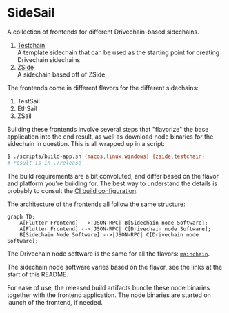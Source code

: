 # SideSail

A collection of frontends for different Drivechain-based sidechains.

1. [Testchain](https://github.com/layerTwo-Labs/testchain)  
   A template sidechain that can be used as the starting point for creating
   Drivechain sidechains
2. [ZSide](https://github.com/LayerTwo-Labs/zside-sidechain)  
   A sidechain based off of ZSide

The frontends come in different flavors for the different sidechains:

1. TestSail
2. EthSail
3. ZSail

Building these frontends involve several steps that "flavorize" the base
application into the end result, as well as download node binaries for the
sidechain in question. This is all wrapped up in a script:

```bash
$ ./scripts/build-app.sh {macos,linux,windows} {zside,testchain}
# result is in ./release
```

The build requirements are a bit convoluted, and differ based on the flavor and
platform you're building for. The best way to understand the details is probably
to consult the [CI build configuration](../../.github/workflows/dart.yml).

The architecture of the frontends all follow the same structure:

```mermaid
graph TD;
    A[Flutter Frontend] -->|JSON-RPC| B[Sidechain node Software];
    A[Flutter Frontend] -->|JSON-RPC| C[Drivechain node Software];
    B[Sidechain Node Software] -->|JSON-RPC| C[Drivechain node Software];
```

The Drivechain node software is the same for all the flavors:
[`mainchain`](https://github.com/LayerTwo-Labs/mainchain).

The sidechain node software varies based on the flavor, see the links at the
start of this README.

For ease of use, the released build artifacts bundle these node binaries
together with the frontend application. The node binaries are started on launch
of the frontend, if needed.
